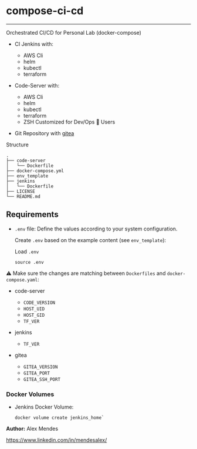 # compose-ci-cd

---------------

Orchestrated CI/CD for Personal Lab (docker-compose)

* CI Jenkins with:
  * AWS Cli
  * helm
  * kubectl
  * terraform

* Code-Server with:
  * AWS Cli
  * helm
  * kubectl
  * terraform
  * ZSH Customized for Dev/Ops 🔧 Users

* Git Repository with [gitea](https://about.gitea.com/)

Structure

```shell
.
├── code-server
│   └── Dockerfile
├── docker-compose.yml
├── env_template
├── jenkins
│   └── Dockerfile
├── LICENSE
└── README.md
```

## Requirements

* `.env` file: Define the values according to your system configuration.
  
  Create `.env` based on the example content (see `env_template`):

  Load `.env`

  ```shell
  source .env
  ```

⚠️ Make sure the changes are matching between `Dockerfiles` and `docker-compose.yaml`:

* code-server
  * `CODE_VERSION`
  * `HOST_UID`
  * `HOST_GID`
  * `TF_VER`

* jenkins
  * `TF_VER`

* gitea
  * `GITEA_VERSION`
  * `GITEA_PORT`
  * `GITEA_SSH_PORT`

### Docker Volumes

* Jenkins Docker Volume:

  ```shell
  docker volume create jenkins_home`
  ```

**Author:**
Alex Mendes

<https://www.linkedin.com/in/mendesalex/>
